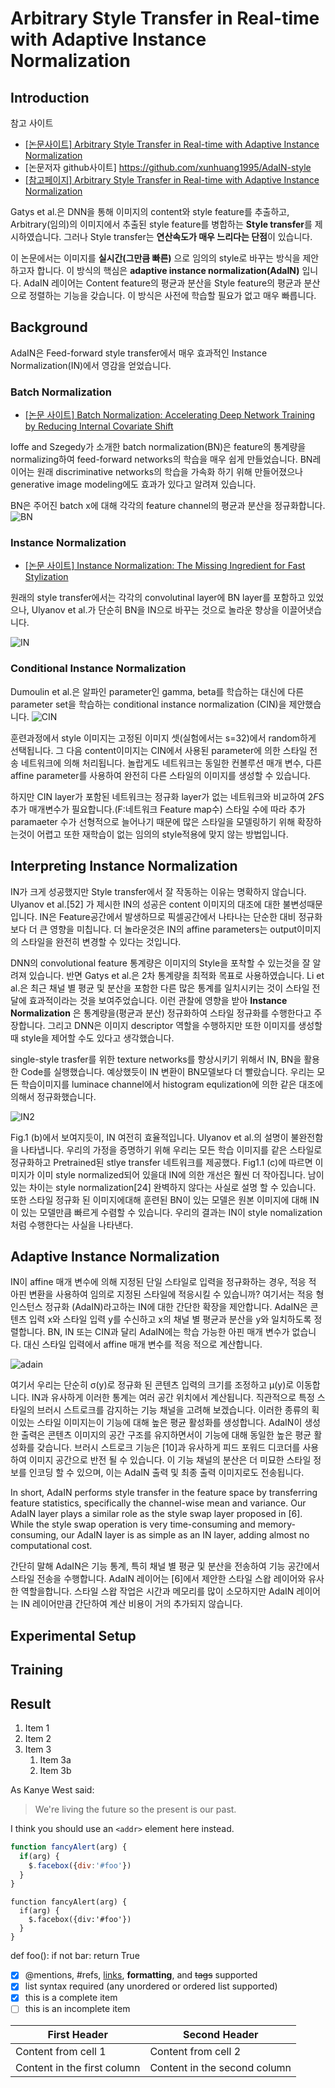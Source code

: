 # Arbitrary Style Transfer in Real-time with Adaptive Instance Normalization
## Introduction

참고 사이트

* [ [논문사이트] Arbitrary Style Transfer in Real-time with Adaptive Instance Normalization](https://arxiv.org/abs/1703.06868)
* [논문저자 github사이트] https://github.com/xunhuang1995/AdaIN-style
* [ [참고페이지] Arbitrary Style Transfer in Real-time with Adaptive Instance Normalization](https://towardsdatascience.com/fast-and-arbitrary-style-transfer-40e29d308dd3)

Gatys et al.은 DNN을 통해 이미지의 content와 style feature를 추출하고,
Arbitrary(임의)의 이미지에서 추출된 style feature를 병합하는 **Style transfer**를 제시하였습니다.
그러나 Style transfer는 **연산속도가 매우 느리다는 단점**이 있습니다. 

이 논문에서는 이미지를 **실시간(그만큼 빠른)** 으로 임의의 style로 바꾸는 방식을 제안하고자 합니다. 
이 방식의 핵심은 __adaptive instance normalization(AdaIN)__ 입니다. 
AdaIN 레이어는 Content feature의 평균과 분산을 Style feature의 평균과 분산으로 정렬하는 기능을 갖습니다. 
이 방식은 사전에 학습할 필요가 없고 매우 빠릅니다. 

## Background
AdaIN은 Feed-forward style transfer에서 매우 효과적인 Instance Normalization(IN)에서 영감을 얻었습니다.

### Batch Normalization
* [ [논문 사이트] Batch Normalization: Accelerating Deep Network Training by Reducing Internal Covariate Shift](https://arxiv.org/abs/1502.03167)

Ioffe and Szegedy가 소개한 batch normalization(BN)은 feature의 통계량을 normalizing하여 feed-forward networks의 학습을 매우 쉽게 만들었습니다.
BN레이어는 원래 discriminative networks의 학습을 가속화 하기 위해 만들어졌으나 generative image modeling에도 효과가 있다고 알려져 있습니다. 

BN은 주어진 batch x에 대해 각각의 feature channel의 평균과 분산을 정규화합니다. 
![BN](https://user-images.githubusercontent.com/8110442/100293752-0c39a080-2fc8-11eb-8dba-bc4bc4352572.png)

### Instance Normalization
* [ [논문 사이트] Instance Normalization: The Missing Ingredient for Fast Stylization](https://arxiv.org/abs/1607.08022)



원래의 style transfer에서는 각각의 convolutinal layer에 BN layer를 포함하고 있었으나,
Ulyanov et al.가 단순히 BN을 IN으로 바꾸는 것으로 놀라운 향상을 이끌어냇습니다. 

![IN](https://user-images.githubusercontent.com/8110442/100295018-d1d20280-2fcb-11eb-8e76-1b1d7aa4c60a.png)

### Conditional Instance Normalization
Dumoulin et al.은 알파인 parameter인 gamma, beta를 학습하는 대신에 다른 parameter set을 학습하는 conditional instance normalization (CIN)을 제안했습니다. 
![CIN](https://user-images.githubusercontent.com/8110442/100295468-085c4d00-2fcd-11eb-8e44-92f79efcfd3c.png)

훈련과정에서 style 이미지는 고정된 이미지 셋(실험에서는 s=32)에서 random하게 선택됩니다.
그 다음 content이미지는 CIN에서 사용된 parameter에 의한 스타일 전송 네트워크에 의해 처리됩니다. 
놀랍게도 네트워크는 동일한 컨볼루션 매개 변수, 다른 affine parameter를 사용하여 완전히 다른 스타일의 이미지를 생성할 수 있습니다. 

하지만 CIN layer가 포함된 네트워크는 정규화 layer가 없는 네트워크와 비교하여 2*F*S 추가 매개변수가 필요합니다.(F:네트워크 Feature map수)
스타일 수에 따라 추가 paramaeter 수가 선형적으로 늘어나기 때문에 많은 스타일을 모델링하기 위해 확장하는것이 어렵고 또한 재학습이 없는 임의의 style적용에 맞지 않는 방법입니다.  

## Interpreting Instance Normalization

IN가 크게 성공했지만 Style transfer에서 잘 작동하는 이유는 명확하지 않습니다. 
Ulyanov et al.[52] 가 제시한 IN의 성공은 content 이미지의 대조에 대한 불변성때문입니다. IN은 Feature공간에서 발생하므로 픽셀공간에서 나타나는 단순한 대비 정규화보다 더 큰 영향을 미칩니다. 더 놀라운것은 IN의 affine parameters는 output이미지의 스타일을 완전히 변경할 수 있다는 것입니다. 

DNN의 convolutional feature 통계량은 이미지의 Style을 포착할 수 있는것을 잘 알려져 있습니다.
반면 Gatys et al.은 2차 통계량을 최적화 목표로 사용하였습니다. Li et al.은 최근 채널 별 평균 및 분산을 포함한 다른 많은 통계를 일치시키는 것이 스타일 전달에 효과적이라는 것을 보여주었습니다. 
이런 관찰에 영향을 받아 **Instance Normalization** 은 통계량을(평균과 분산) 정규화하여 스타일 정규화를 수행한다고 주장합니다. 
그리고 DNN은 이미지 descriptor 역할을 수행하지만 또한 이미지를 생성할때 style을 제어할 수도 있다고 생각했습니다. 

single-style trasfer를 위한 texture networks를 향상시키기 위해서 IN, BN을 활용한 Code를 실행했습니다. 
예상했듯이 IN 변환이 BN모델보다 더 빨랐습니다. 
우리는 모든 학습이미지를 luminace channel에서 histogram equlization에 의한 같은 대조에 의해서 정규화했습니다. 

![IN2](https://user-images.githubusercontent.com/8110442/100295022-d4345c80-2fcb-11eb-949c-27d391862ee7.png)

Fig.1 (b)에서 보여지듯이, IN 여전히 효율적입니다. Ulyanov et al.의 설명이 불완전함을 나타냅니다. 
우리의 가정을 증명하기 위해 우리는 모든 학습 이미지를 같은 스타일로 정규화하고 Pretrained된 stlye transfer 네트워크를 제공했다. 
Fig1.1 (c)에 따르면 이미지가 이미 style normalized되어 있을대 IN에 의한 개선은 훨씬 더 작아집니다. 
남이있는 차이는 style normalization[24] 완벽하지 않다는 사실로 설명 할 수 있습니다. 
또한 스타일 정규화 된 이미지에대해 훈련된 BN이 있는 모델은 원본 이미지에 대해 IN이 있는 모델만큼 빠르게 수렴할 수 있습니다. 
우리의 결과는 IN이 style nomalization처럼 수행한다는 사실을 나타낸다. 

## Adaptive Instance Normalization

IN이 affine 매개 변수에 의해 지정된 단일 스타일로 입력을 정규화하는 경우, 적응 적 아핀 변환을 사용하여 임의로 지정된 스타일에 적응시킬 수 있습니까? 
여기서는 적응 형 인스턴스 정규화 (AdaIN)라고하는 IN에 대한 간단한 확장을 제안합니다. 
AdaIN은 콘텐츠 입력 x와 스타일 입력 y를 수신하고 x의 채널 별 평균과 분산을 y와 일치하도록 정렬합니다. 
BN, IN 또는 CIN과 달리 AdaIN에는 학습 가능한 아핀 매개 변수가 없습니다. 
대신 스타일 입력에서 affine 매개 변수를 적응 적으로 계산합니다.

![adain](https://user-images.githubusercontent.com/8110442/100517490-293fc080-31ce-11eb-9d32-e144d49db7e1.PNG)

여기서 우리는 단순히 σ(y)로 정규화 된 콘텐츠 입력의 크기를 조정하고 µ(y)로 이동합니다. 
IN과 유사하게 이러한 통계는 여러 공간 위치에서 계산됩니다. 
직관적으로 특정 스타일의 브러시 스트로크를 감지하는 기능 채널을 고려해 보겠습니다. 
이러한 종류의 획이있는 스타일 이미지는이 기능에 대해 높은 평균 활성화를 생성합니다. 
AdaIN이 생성 한 출력은 콘텐츠 이미지의 공간 구조를 유지하면서이 기능에 대해 동일한 높은 평균 활성화를 갖습니다. 브러시 스트로크 기능은 [10]과 유사하게 피드 포워드 디코더를 사용하여 이미지 공간으로 반전 될 수 있습니다. 이 기능 채널의 분산은 더 미묘한 스타일 정보를 인코딩 할 수 있으며, 이는 AdaIN 출력 및 최종 출력 이미지로도 전송됩니다.

In short, AdaIN performs style transfer in the feature space by transferring feature statistics, specifically the channel-wise mean and variance. Our AdaIN layer plays a similar role as the style swap layer proposed in [6]. While the style swap operation is very time-consuming and memory-consuming, our AdaIN layer is as simple as an IN layer, adding almost no computational cost. 

간단히 말해 AdaIN은 기능 통계, 특히 채널 별 평균 및 분산을 전송하여 기능 공간에서 스타일 전송을 수행합니다. AdaIN 레이어는 [6]에서 제안한 스타일 스왑 레이어와 유사한 역할을합니다. 스타일 스왑 작업은 시간과 메모리를 많이 소모하지만 AdaIN 레이어는 IN 레이어만큼 간단하여 계산 비용이 거의 추가되지 않습니다.



## Experimental Setup
## Training
## Result


  
1. Item 1
1. Item 2
1. Item 3
   1. Item 3a
   1. Item 3b
  
  

As Kanye West said:

> We're living the future so
> the present is our past.

I think you should use an
`<addr>` element here instead.

```javascript
function fancyAlert(arg) {
  if(arg) {
    $.facebox({div:'#foo'})
  }
}
```

    function fancyAlert(arg) {
      if(arg) {
        $.facebox({div:'#foo'})
      }
    }
    
    
def foo():
    if not bar:
        return True

- [x] @mentions, #refs, [links](), **formatting**, and <del>tags</del> supported
- [x] list syntax required (any unordered or ordered list supported)
- [x] this is a complete item
- [ ] this is an incomplete item

First Header | Second Header
------------ | -------------
Content from cell 1 | Content from cell 2
Content in the first column | Content in the second column
